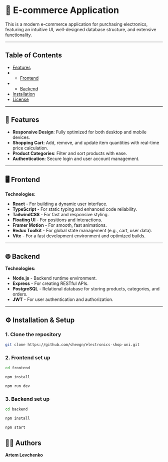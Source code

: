 # 🛒 E-commerce Application

This is a modern e-commerce application for purchasing electronics, featuring an intuitive UI, well-designed database structure, and extensive functionality.

---

## Table of Contents

- [Features](#features)
- - [Frontend](#frontend)
- - [Backend](#backend)
- [Installation](#Installation&setup)
- [License](#license)

---

## 🚀 Features

- **Responsive Design**: Fully optimized for both desktop and mobile devices.
- **Shopping Cart**: Add, remove, and update item quantities with real-time price calculation.
- **Product Categories**: Filter and sort products with ease.
- **Authentication**: Secure login and user account management.

---

## 🖥️ Frontend

**Technologies:**

- **React** - For building a dynamic user interface.
- **TypeScript** - For static typing and enhanced code reliability.
- **TailwindCSS** - For fast and responsive styling.
- **Floating UI** - For positions and interactions.
- **Framer Motion** - For smooth, fast animations.
- **Redux Toolkit** - For global state management (e.g., cart, user data).
- **Vite** - For a fast development environment and optimized builds.

---

## 🌐 Backend

**Technologies:**

- **Node.js** - Backend runtime environment.
- **Express** - For creating RESTful APIs.
- **PostgreSQL** - Relational database for storing products, categories, and orders.
- **JWT** - For user authentication and authorization.

---

## ⚙️ Installation & Setup

### 1. Clone the repository

```bash
git clone https://github.com/shevgn/electronics-shop-uni.git
```

### 2. Frontend set up

```bash
cd frontend

npm install

npm run dev
```

### 3. Backend set up

```bash
cd backend

npm install

npm start
```

## 👨‍💻 Authors

**Artem Levchenko**

